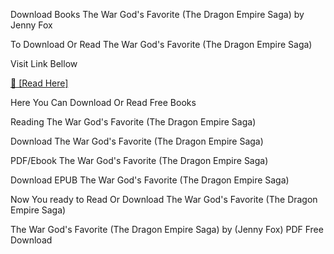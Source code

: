 Download Books The War God's Favorite (The Dragon Empire Saga) by Jenny Fox

To Download Or Read The War God's Favorite (The Dragon Empire Saga)

Visit Link Bellow

[📖 [Read Here]](https://eibooknade.web.app/denyconvention/1838109722)

Here You Can Download Or Read Free Books

Reading The War God's Favorite (The Dragon Empire Saga)

Download The War God's Favorite (The Dragon Empire Saga)

PDF/Ebook The War God's Favorite (The Dragon Empire Saga)

Download EPUB The War God's Favorite (The Dragon Empire Saga)

Now You ready to Read Or Download The War God's Favorite (The Dragon Empire Saga)

The War God's Favorite (The Dragon Empire Saga) by (Jenny Fox) PDF Free Download
